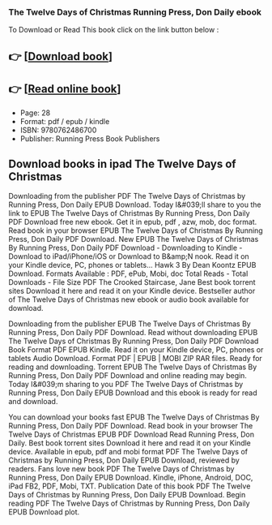 ### The Twelve Days of Christmas Running Press, Don Daily ebook

To Download or Read This book click on the link button below :

## 👉  [**[Download book](http://get-pdfs.com/download.php?group=book&from=github.com&id=717065&lnk=1063 "Download book")**]

## 👉  [**[Read online book](http://get-pdfs.com/download.php?group=book&from=github.com&id=717065&lnk=1063 "Read online book")**]


* Page: 28
* Format: pdf / epub / kindle
* ISBN: 9780762486700
* Publisher: Running Press Book Publishers



## Download books in ipad The Twelve Days of Christmas


Downloading from the publisher PDF The Twelve Days of Christmas by Running Press, Don Daily EPUB Download. Today I&amp;#039;ll share to you the link to EPUB The Twelve Days of Christmas By Running Press, Don Daily PDF Download free new ebook. Get it in epub, pdf , azw, mob, doc format. Read book in your browser EPUB The Twelve Days of Christmas By Running Press, Don Daily PDF Download. New EPUB The Twelve Days of Christmas By Running Press, Don Daily PDF Download - Downloading to Kindle - Download to iPad/iPhone/iOS or Download to B&amp;amp;N nook. Read it on your Kindle device, PC, phones or tablets... Hawk 3 By Dean Koontz EPUB Download. Formats Available : PDF, ePub, Mobi, doc Total Reads - Total Downloads - File Size PDF The Crooked Staircase, Jane Best book torrent sites Download it here and read it on your Kindle device. Bestseller author of The Twelve Days of Christmas new ebook or audio book available for download.

Downloading from the publisher EPUB The Twelve Days of Christmas By Running Press, Don Daily PDF Download. Read without downloading EPUB The Twelve Days of Christmas By Running Press, Don Daily PDF Download Book Format PDF EPUB Kindle. Read it on your Kindle device, PC, phones or tablets Audio Download. Format PDF | EPUB | MOBI ZIP RAR files. Ready for reading and downloading. Torrent EPUB The Twelve Days of Christmas By Running Press, Don Daily PDF Download and online reading may begin. Today I&amp;#039;m sharing to you PDF The Twelve Days of Christmas by Running Press, Don Daily EPUB Download and this ebook is ready for read and download.

You can download your books fast EPUB The Twelve Days of Christmas By Running Press, Don Daily PDF Download. Read book in your browser The Twelve Days of Christmas EPUB PDF Download Read Running Press, Don Daily. Best book torrent sites Download it here and read it on your Kindle device. Available in epub, pdf and mobi format PDF The Twelve Days of Christmas by Running Press, Don Daily EPUB Download, reviewed by readers. Fans love new book PDF The Twelve Days of Christmas by Running Press, Don Daily EPUB Download. Kindle, iPhone, Android, DOC, iPad FB2, PDF, Mobi, TXT. Publication Date of this book PDF The Twelve Days of Christmas by Running Press, Don Daily EPUB Download. Begin reading PDF The Twelve Days of Christmas by Running Press, Don Daily EPUB Download plot.






